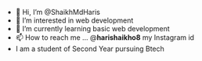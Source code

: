 - 👋 Hi, I’m @ShaikhMdHaris
- 👀 I’m interested in web development 
- 🌱 I’m currently learning basic web development 
- 📫 How to reach me ... @__harishaikho8__ my Instagram id
- I am a student of Second Year pursuing Btech
<!---
ShaikhMdHaris/ShaikhMdHaris is a ✨ special ✨ repository because its `README.md` (this file) appears on your GitHub profile.
You can click the Preview link to take a look at your changes.
--->
